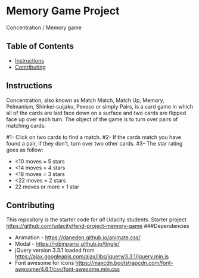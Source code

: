 # Memory Game Project
Concentration / Memory game
## Table of Contents

* [Instructions](#instructions)
* [Contributing](#contributing)

## Instructions
Concentration, also known as Match Match, Match Up, Memory, Pelmanism, Shinkei-suijaku, Pexeso
or simply Pairs, is a card game in which all of the cards are laid face down on a surface
and two cards are flipped face up over each turn. The object of the game is to turn over pairs of matching cards.

#1- Click on two cards to find a match.
#2- If the cards match you have found a pair, if they don't, turn over two other cards.
#3- The star rating goes as follow:
  * <10 moves = 5 stars
  * <14 moves = 4 stars
  * <18 moves = 3 stars
  * <22 moves = 2 stars
  * 22 moves or more = 1 star
## Contributing

This repository is the starter code for _all_ Udacity students.
Starter project https://github.com/udacity/fend-project-memory-game
###Dependencies
 * Animation - https://daneden.github.io/animate.css/
 * Modal - https://robinparisi.github.io/tingle/
 * jQuery version 3.3.1 loaded from https://ajax.googleapis.com/ajax/libs/jquery/3.3.1/jquery.min.js
 * Font awesome for icons https://maxcdn.bootstrapcdn.com/font-awesome/4.6.1/css/font-awesome.min.css
